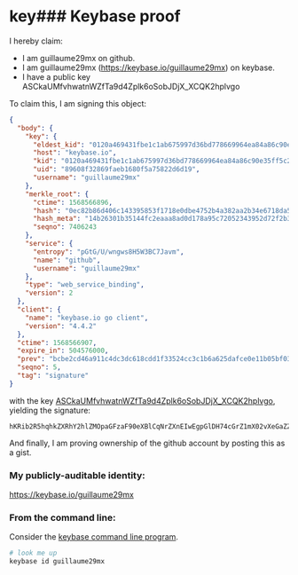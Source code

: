 # key### Keybase proof

I hereby claim:

  * I am guillaume29mx on github.
  * I am guillaume29mx (https://keybase.io/guillaume29mx) on keybase.
  * I have a public key ASCkaUMfvhwatnWZfTa9d4Zplk6oSobJDjX_XCQK2hplvgo

To claim this, I am signing this object:

```json
{
  "body": {
    "key": {
      "eldest_kid": "0120a469431fbe1c1ab675997d36bd778669964ea84a86c90e35ff5c240ada1a65be0a",
      "host": "keybase.io",
      "kid": "0120a469431fbe1c1ab675997d36bd778669964ea84a86c90e35ff5c240ada1a65be0a",
      "uid": "89608f32869faeb1680f5a75822d6d19",
      "username": "guillaume29mx"
    },
    "merkle_root": {
      "ctime": 1568566896,
      "hash": "0ec82b86d406c143395853f1718e0dbe4752b4a382aa2b34e6718da5debe057882ecdcaf09d859e6937f2210bc0be563444bcc690e5319bd746c3b58c76f6a96",
      "hash_meta": "14b26301b35144fc2eaaa8ad0d178a95c72052343952d72f2b3a4e994581200f",
      "seqno": 7406243
    },
    "service": {
      "entropy": "pGtG/U/wngws8H5W3BC7Javm",
      "name": "github",
      "username": "guillaume29mx"
    },
    "type": "web_service_binding",
    "version": 2
  },
  "client": {
    "name": "keybase.io go client",
    "version": "4.4.2"
  },
  "ctime": 1568566907,
  "expire_in": 504576000,
  "prev": "bcbe2cd46a911c4dc3dc618cdd1f33524cc3c1b6a625dafce0e11b05bf031c32",
  "seqno": 5,
  "tag": "signature"
}
```

with the key [ASCkaUMfvhwatnWZfTa9d4Zplk6oSobJDjX_XCQK2hplvgo](https://keybase.io/guillaume29mx), yielding the signature:

```
hKRib2R5hqhkZXRhY2hlZMOpaGFzaF90eXBlCqNrZXnEIwEgpGlDH74cGrZ1mX02vXeGaZZOqEqGyQ41/1wkCtoaZb4Kp3BheWxvYWTESpcCBcQgvL4s1GqRHE3D3GGM3R8zUkzDwbamJdr84OEbBb8DHDLEIDadLo3BSy29+zwWyvaegDassBLyqc/vLImr0pvOAaPnAgHCo3NpZ8RAo36vM0WjHUdQtoIep4XS9jJI/Mr9nwHbrqByHJ4oLuIB2EWrBXxeGtUeIhqYcCFjjMdULcTJcCbwRjjn0G5hAqhzaWdfdHlwZSCkaGFzaIKkdHlwZQildmFsdWXEIIueC8js6ipc9zKj3FtricfjsX+lsTd9skMo+ROlkcS6o3RhZ80CAqd2ZXJzaW9uAQ==

```

And finally, I am proving ownership of the github account by posting this as a gist.

### My publicly-auditable identity:

https://keybase.io/guillaume29mx

### From the command line:

Consider the [keybase command line program](https://keybase.io/download).

```bash
# look me up
keybase id guillaume29mx
```
